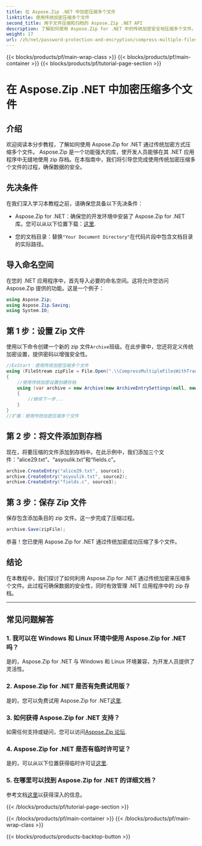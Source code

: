 ```yaml
---
title: 在 Aspose.Zip .NET 中加密压缩多个文件
linktitle: 使用传统加密压缩多个文件
second_title: 用于文件压缩和归档的 Aspose.Zip .NET API
description: 了解如何使用 Aspose.Zip for .NET 中的传统加密安全地压缩多个文件。增强 .NET 应用程序中的数据保护。
weight: 17
url: /zh/net/password-protection-and-encryption/compress-multiple-files-traditional-encryption/
---
```


{{< blocks/products/pf/main-wrap-class >}}
{{< blocks/products/pf/main-container >}}
{{< blocks/products/pf/tutorial-page-section >}}

# 在 Aspose.Zip .NET 中加密压缩多个文件


## 介绍

欢迎阅读本分步教程，了解如何使用 Aspose.Zip for .NET 通过传统加密方式压缩多个文件。 Aspose.Zip 是一个功能强大的库，使开发人员能够在其 .NET 应用程序中无缝地使用 zip 存档。在本指南中，我们将引导您完成使用传统加密压缩多个文件的过程，确保数据的安全。

## 先决条件

在我们深入学习本教程之前，请确保您具备以下先决条件：

-  Aspose.Zip for .NET：确保您的开发环境中安装了 Aspose.Zip for .NET 库。您可以从以下位置下载：[这里](https://releases.aspose.com/zip/net/).

- 您的文档目录：替换`"Your Document Directory"`在代码片段中包含文档目录的实际路径。

## 导入命名空间

在您的 .NET 应用程序中，首先导入必要的命名空间。这将允许您访问 Aspose.Zip 提供的功能。这是一个例子：

```csharp
using Aspose.Zip;
using Aspose.Zip.Saving;
using System.IO;
```

## 第 1 步：设置 Zip 文件

使用以下命令创建一个新的 zip 文件`Archive`班级。在此步骤中，您还将定义传统加密设置，提供密码以增强安全性。

```csharp
//ExStart：使用传统加密压缩多个文件
using (FileStream zipFile = File.Open(".\\CompressMultipleFilesWithTraditionalEncryption_out.zip", FileMode.Create))
{
    //使用传统加密设置创建存档
    using (var archive = new Archive(new ArchiveEntrySettings(null, new TraditionalEncryptionSettings("p@s$"))))
    {
        //继续下一步...
    }
}
//扩展：使用传统加密压缩多个文件
```

## 第 2 步：将文件添加到存档

现在，将要压缩的文件添加到存档中。在此示例中，我们添加三个文件：“alice29.txt”、“asyoulik.txt”和“fields.c”。

```csharp
archive.CreateEntry("alice29.txt", source1);
archive.CreateEntry("asyoulik.txt", source2);
archive.CreateEntry("fields.c", source3);
```

## 第 3 步：保存 Zip 文件

保存包含添加条目的 zip 文件。这一步完成了压缩过程。

```csharp
archive.Save(zipFile);
```

恭喜！您已使用 Aspose.Zip for .NET 通过传统加密成功压缩了多个文件。

## 结论

在本教程中，我们探讨了如何利用 Aspose.Zip for .NET 通过传统加密来压缩多个文件。此过程可确保数据的安全性，同时有效管理 .NET 应用程序中的 zip 存档。

---

## 常见问题解答

### 1. 我可以在 Windows 和 Linux 环境中使用 Aspose.Zip for .NET 吗？

是的，Aspose.Zip for .NET 与 Windows 和 Linux 环境兼容，为开发人员提供了灵活性。

### 2. Aspose.Zip for .NET 是否有免费试用版？

是的，您可以免费试用 Aspose.Zip for .NET[这里](https://releases.aspose.com/).

### 3. 如何获得 Aspose.Zip for .NET 支持？

如需任何支持或疑问，您可以访问[Aspose.Zip 论坛](https://forum.aspose.com/c/zip/37).

### 4. Aspose.Zip for .NET 是否有临时许可证？

是的，可以从以下位置获得临时许可证[这里](https://purchase.aspose.com/temporary-license/).

### 5. 在哪里可以找到 Aspose.Zip for .NET 的详细文档？

参考文档[这里](https://reference.aspose.com/zip/net/)以获得深入的信息。

{{< /blocks/products/pf/tutorial-page-section >}}

{{< /blocks/products/pf/main-container >}}
{{< /blocks/products/pf/main-wrap-class >}}

{{< blocks/products/products-backtop-button >}}
